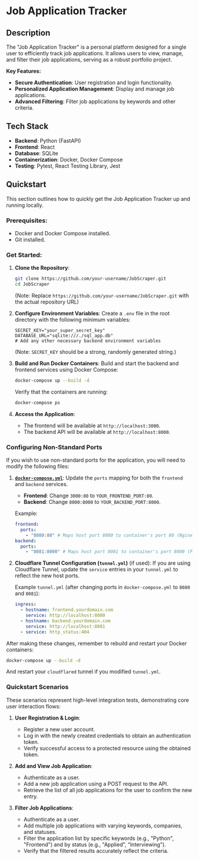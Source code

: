 # Job Application Tracker

## Description
The "Job Application Tracker" is a personal platform designed for a single user to efficiently track job applications. It allows users to view, manage, and filter their job applications, serving as a robust portfolio project.

**Key Features:**
*   **Secure Authentication**: User registration and login functionality.
*   **Personalized Application Management**: Display and manage job applications.
*   **Advanced Filtering**: Filter job applications by keywords and other criteria.

## Tech Stack
*   **Backend**: Python (FastAPI)
*   **Frontend**: React
*   **Database**: SQLite
*   **Containerization**: Docker, Docker Compose
*   **Testing**: Pytest, React Testing Library, Jest

## Quickstart

This section outlines how to quickly get the Job Application Tracker up and running locally.

### Prerequisites:

*   Docker and Docker Compose installed.
*   Git installed.

### Get Started:

1.  **Clone the Repository**:
    ```bash
    git clone https://github.com/your-username/JobScraper.git
    cd JobScraper
    ```
    (Note: Replace `https://github.com/your-username/JobScraper.git` with the actual repository URL)

2.  **Configure Environment Variables**:
    Create a `.env` file in the root directory with the following minimum variables:
    ```
    SECRET_KEY="your_super_secret_key"
    DATABASE_URL="sqlite:///./sql_app.db"
    # Add any other necessary backend environment variables
    ```
    (Note: `SECRET_KEY` should be a strong, randomly generated string.)

3.  **Build and Run Docker Containers**:
    Build and start the backend and frontend services using Docker Compose:
    ```bash
    docker-compose up --build -d
    ```
    Verify that the containers are running:
    ```bash
    docker-compose ps
    ```

4.  **Access the Application**:
    *   The frontend will be available at `http://localhost:3000`.
    *   The backend API will be available at `http://localhost:8000`.

### Configuring Non-Standard Ports

If you wish to use non-standard ports for the application, you will need to modify the following files:

1.  **[`docker-compose.yml`](docker-compose.yml)**:
    Update the `ports` mapping for both the `frontend` and `backend` services.
    *   **Frontend**: Change `3000:80` to `YOUR_FRONTEND_PORT:80`.
    *   **Backend**: Change `8000:8000` to `YOUR_BACKEND_PORT:8000`.

    Example:
    ```yaml
    frontend:
      ports:
        - "8080:80" # Maps host port 8080 to container's port 80 (Nginx default)
    backend:
      ports:
        - "8081:8000" # Maps host port 8081 to container's port 8000 (FastAPI default)
    ```

2.  **Cloudflare Tunnel Configuration (`tunnel.yml`)** (if used):
    If you are using Cloudflare Tunnel, update the `service` entries in your `tunnel.yml` to reflect the new host ports.

    Example `tunnel.yml` (after changing ports in `docker-compose.yml` to `8080` and `8081`):
    ```yaml
    ingress:
      - hostname: frontend.yourdomain.com
        service: http://localhost:8080
      - hostname: backend.yourdomain.com
        service: http://localhost:8081
      - service: http_status:404
    ```

After making these changes, remember to rebuild and restart your Docker containers:
```bash
docker-compose up --build -d
```
And restart your `cloudflared` tunnel if you modified `tunnel.yml`.

### Quickstart Scenarios
These scenarios represent high-level integration tests, demonstrating core user interaction flows:

1.  **User Registration & Login**:
    *   Register a new user account.
    *   Log in with the newly created credentials to obtain an authentication token.
    *   Verify successful access to a protected resource using the obtained token.

2.  **Add and View Job Application**:
    *   Authenticate as a user.
    *   Add a new job application using a POST request to the API.
    *   Retrieve the list of all job applications for the user to confirm the new entry.

3.  **Filter Job Applications**:
    *   Authenticate as a user.
    *   Add multiple job applications with varying keywords, companies, and statuses.
    *   Filter the application list by specific keywords (e.g., "Python", "Frontend") and by status (e.g., "Applied", "Interviewing").
    *   Verify that the filtered results accurately reflect the criteria.